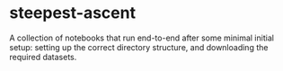 # steepest-ascent

A collection of notebooks that run end-to-end after some minimal initial setup: setting up the correct directory structure, and downloading the required datasets.
